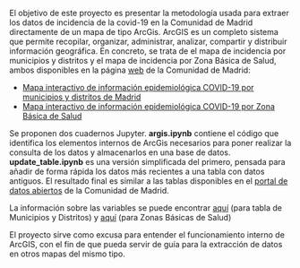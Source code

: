 El objetivo de este proyecto es presentar la metodología usada para extraer los datos de incidencia de la covid-19 en la Comunidad de Madrid directamente de un mapa de tipo ArcGis. ArcGIS es un completo sistema que permite recopilar, organizar, administrar, analizar, compartir y distribuir información geográfica. En concreto, se trata de el mapa de incidencia por municipios y distritos y el mapa de incidencia por Zona Básica de Salud, ambos disponibles en la página [web](https://www.comunidad.madrid/gobierno/actualidad/datos-coronavirus) de la Comunidad de Madrid:

* [Mapa interactivo de información epidemiológica COVID-19 por municipios y distritos de Madrid](https://comunidadmadrid.maps.arcgis.com/apps/PublicInformation/index.html?appid=cdfb61b3eb3a49c2b990b4fdb41dfcfe)
* [Mapa interactivo de información epidemiológica COVID-19 por Zona Básica de Salud](https://comunidadmadrid.maps.arcgis.com/apps/PublicInformation/index.html?appid=7db220dc2e0a40b4a928df661a89762e)

Se proponen dos cuadernos Jupyter. **argis.ipynb** contiene el código que identifica los elementos internos de ArcGis necesarios para poner realizar la consulta de los datos y almacenarlos en una base de datos. **update_table.ipynb** es una versión simplificada del primero, pensada para añadir de forma rápida los datos más recientes a una tabla con datos antiguos. El resultado final es similar a las tablas disponibles en el [portal de datos abiertos](https://www.comunidad.madrid/gobierno/actualidad/datos-coronavirus) de la Comunidad de Madrid.

La información sobre las variables se puede encontrar [aquí](https://datos.comunidad.madrid/catalogo/dataset/covid19_tia_muni_y_distritos/resource/f22c3f43-c5d0-41a4-96dc-719214d56968) (para tabla de Municipios y Distritos) y [aquí](https://datos.comunidad.madrid/catalogo/dataset/covid19_tia_zonas_basicas_salud/resource/43708c23-2b77-48fd-9986-fa97691a2d59) (para Zonas Básicas de Salud)

El proyecto sirve como excusa para entender el funcionamiento interno de ArcGIS, con el fin de que pueda servir de guía para la extracción de datos en otros mapas del mismo tipo.


